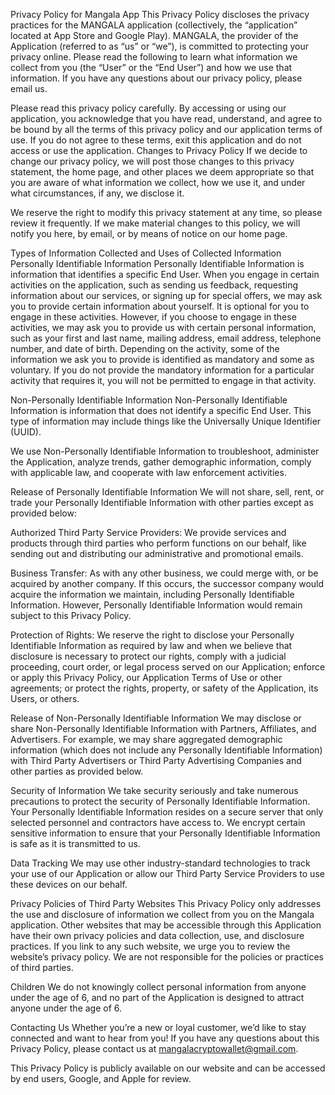 Privacy Policy for Mangala App
This Privacy Policy discloses the privacy practices for the MANGALA application (collectively, the “application” located at App Store and Google Play). MANGALA, the provider of the Application (referred to as “us” or “we”), is committed to protecting your privacy online. Please read the following to learn what information we collect from you (the “User” or the “End User”) and how we use that information. If you have any questions about our privacy policy, please email us.

Please read this privacy policy carefully. By accessing or using our application, you acknowledge that you have read, understand, and agree to be bound by all the terms of this privacy policy and our application terms of use. If you do not agree to these terms, exit this application and do not access or use the application.
Changes to Privacy Policy
If we decide to change our privacy policy, we will post those changes to this privacy statement, the home page, and other places we deem appropriate so that you are aware of what information we collect, how we use it, and under what circumstances, if any, we disclose it.

We reserve the right to modify this privacy statement at any time, so please review it frequently. If we make material changes to this policy, we will notify you here, by email, or by means of notice on our home page.

Types of Information Collected and Uses of Collected Information
Personally Identifiable Information
Personally Identifiable Information is information that identifies a specific End User. When you engage in certain activities on the application, such as sending us feedback, requesting information about our services, or signing up for special offers, we may ask you to provide certain information about yourself. It is optional for you to engage in these activities. However, if you choose to engage in these activities, we may ask you to provide us with certain personal information, such as your first and last name, mailing address, email address, telephone number, and date of birth. Depending on the activity, some of the information we ask you to provide is identified as mandatory and some as voluntary. If you do not provide the mandatory information for a particular activity that requires it, you will not be permitted to engage in that activity.

Non-Personally Identifiable Information
Non-Personally Identifiable Information is information that does not identify a specific End User. This type of information may include things like the Universally Unique Identifier (UUID).

We use Non-Personally Identifiable Information to troubleshoot, administer the Application, analyze trends, gather demographic information, comply with applicable law, and cooperate with law enforcement activities.

Release of Personally Identifiable Information
We will not share, sell, rent, or trade your Personally Identifiable Information with other parties except as provided below:

Authorized Third Party Service Providers: We provide services and products through third parties who perform functions on our behalf, like sending out and distributing our administrative and promotional emails.

Business Transfer: As with any other business, we could merge with, or be acquired by another company. If this occurs, the successor company would acquire the information we maintain, including Personally Identifiable Information. However, Personally Identifiable Information would remain subject to this Privacy Policy.

Protection of Rights: We reserve the right to disclose your Personally Identifiable Information as required by law and when we believe that disclosure is necessary to protect our rights, comply with a judicial proceeding, court order, or legal process served on our Application; enforce or apply this Privacy Policy, our Application Terms of Use or other agreements; or protect the rights, property, or safety of the Application, its Users, or others.

Release of Non-Personally Identifiable Information
We may disclose or share Non-Personally Identifiable Information with Partners, Affiliates, and Advertisers. For example, we may share aggregated demographic information (which does not include any Personally Identifiable Information) with Third Party Advertisers or Third Party Advertising Companies and other parties as provided below.

Security of Information
We take security seriously and take numerous precautions to protect the security of Personally Identifiable Information. Your Personally Identifiable Information resides on a secure server that only selected personnel and contractors have access to. We encrypt certain sensitive information to ensure that your Personally Identifiable Information is safe as it is transmitted to us.

Data Tracking
We may use other industry-standard technologies to track your use of our Application or allow our Third Party Service Providers to use these devices on our behalf.

Privacy Policies of Third Party Websites
This Privacy Policy only addresses the use and disclosure of information we collect from you on the Mangala application. Other websites that may be accessible through this Application have their own privacy policies and data collection, use, and disclosure practices. If you link to any such website, we urge you to review the website’s privacy policy. We are not responsible for the policies or practices of third parties.

Children
We do not knowingly collect personal information from anyone under the age of 6, and no part of the Application is designed to attract anyone under the age of 6.

Contacting Us
Whether you’re a new or loyal customer, we’d like to stay connected and want to hear from you! If you have any questions about this Privacy Policy, please contact us at mangalacryptowallet@gmail.com.

This Privacy Policy is publicly available on our website and can be accessed by end users, Google, and Apple for review.
